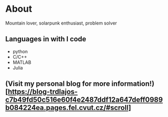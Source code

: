 # About
Mountain lover, solarpunk enthusiast, problem solver 

## Languages in with I code 
* python 
* C/C++
* MATLAB
* Julia

## (Visit my personal blog for more information!)[https://blog-trdlajos-c7b49fd50c516e60f4e2487ddf12a647deff0989b084224ea.pages.fel.cvut.cz/#scroll]

